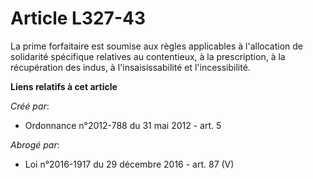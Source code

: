 # Article L327-43

La prime forfaitaire est soumise aux règles applicables à l'allocation de solidarité spécifique relatives au contentieux, à
la prescription, à la récupération des indus, à l'insaisissabilité et l'incessibilité.

**Liens relatifs à cet article**

_Créé par_:

  - Ordonnance n°2012-788 du 31 mai 2012 - art. 5

_Abrogé par_:

  - Loi n°2016-1917 du 29 décembre 2016 - art. 87 (V)
